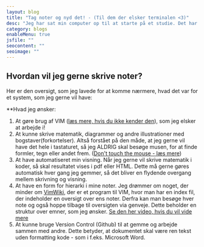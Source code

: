```yaml
---
layout: blog
title: "Tag noter og nyd det! - (Til dem der elsker terminalen <3)"
desc: "Jeg har sat min computer op til at starte på et studie. Det har krævet lidt af hvert, som jeg gerne vil gennemgå her."
category: blogs
enableMenu: true
jsfile: ""
seocontent: ""
seoimage: ""
---
```


<div class="js-hilsen-list facebook-blog">
	<!-- bliver udfyldt med en indholdsbetegnelse af js -->
</div>


## Hvordan vil jeg gerne skrive noter? 

Her er den oversigt, som jeg lavede for at komme nærmere, hvad det var for et system, som jeg gerne vil have: 

**Hvad jeg ønsker: 

  1. At gøre brug af VIM ([læs mere, hvis du ikke kender den](https://hilsen.it/blogs/2018/01/27/techlove.html#vim---en-gammel-teksteditor-med-superkr%C3%A6fter-den-sv%C3%A6re)), som jeg elsker at arbejde i!
  2. At kunne skrive matematik, diagrammer og andre illustrationer med bogstaver(forkortelser). Altså forstået på den måde, at jeg gerne vil have det hele i tastaturet, så jeg ALDRIG skal besøge musen, for at finde formler, tegn eller andet frem. ([Don't touch the mouse - læs mere](https://hilsen.it/blogs/2018/01/27/techlove.html#dttm---dont-touch-the-mouse))
  3. At have automatiseret min visning. Når jeg gerne vil skrive matematik i koder, så skal resultatet vises i pdf eller HTML. Dette må gerne gøres automatisk hver gang jeg gemmer, så det bliver en flydende overgang mellem skrivning og visning.
  4. At have en form for hierarki i mine noter. Jeg drømmer om noget, der minder om [VimWiki](https://github.com/vimwiki/vimwiki), der er et program til VIM, hvor man har en index fil, der indeholder en oversigt over ens noter. Derfra kan man besøge hver note og også hoppe tilbage til oversigten via genveje. Dette beholder en struktur over emner, som jeg ønsker. [Se den her video, hvis du vil vide mere](https://www.youtube.com/watch?v=ONh95PNBW-Q&t=396s)
  5. At kunne bruge Version Control (Github) til at gemme og arbejde sammen med andre. Dette betyder, at dokumentet skal være ren tekst uden formatting kode - som i f.eks. Microsoft Word.




